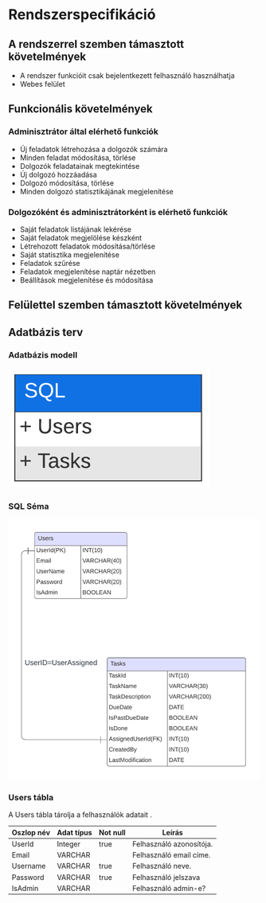 # Rendszerspecifikáció

## A rendszerrel szemben támasztott követelmények
- A rendszer funkcióit csak bejelentkezett felhasználó használhatja
- Webes felület

## Funkcionális követelmények
### Adminisztrátor által elérhető funkciók
- Új feladatok létrehozása a dolgozók számára
- Minden feladat módosítása, törlése
- Dolgozók feladatainak megtekintése
- Új dolgozó hozzáadása
- Dolgozó módosítása, törlése
- Minden dolgozó statisztikájának megjelenítése

### Dolgozóként és adminisztrátorként is elérhető funkciók
- Saját feladatok listájának lekérése
- Saját feladatok megjelölése készként
- Létrehozott feladatok módosítása/törlése
- Saját statisztika megjelenítése
- Feladatok szűrése
- Feladatok megjelenítése naptár nézetben
- Beállítások megjelenítése és módosítása

## Felülettel szemben támasztott követelmények

## Adatbázis terv

### Adatbázis modell

![Adatbázis modell](resources/Adatbazismodell.png)

### SQL Séma

![SQL séma](resources/SQL_Sema.png)


### Users tábla

A Users tábla tárolja a felhasználók adatait .

| Oszlop név | Adat típus | Not null | Leírás                   |
|------------|------------|----------|--------------------------|
| UserId     | Integer    |    true      | Felhasználó azonosítója. |
| Email      | VARCHAR    |          | Felhasználó email címe.  |
| Username   | VARCHAR    |    true       | Felhasználó neve.        |
| Password   | VARCHAR    |    true       | Felhasználó jelszava     |
| IsAdmin    | VARCHAR    |          | Felhasználó admin-e?     |